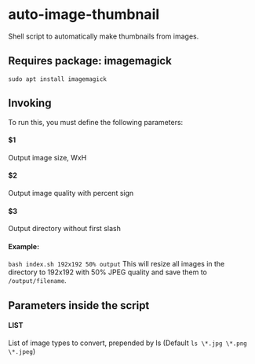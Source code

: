 # auto-image-thumbnail
Shell script to automatically make thumbnails from images.
## Requires package: imagemagick
`sudo apt install imagemagick`
## Invoking
To run this, you must define the following parameters:
#### $1
Output image size, WxH
#### $2
Output image quality with percent sign
#### $3
Output directory without first slash
#### Example:
`bash index.sh 192x192 50% output`
This will resize all images in the directory to 192x192 with 50% JPEG quality and save them to `/output/filename`.
## Parameters inside the script
#### LIST
List of image types to convert, prepended by ls (Default `ls \*.jpg \*.png \*.jpeg`)
